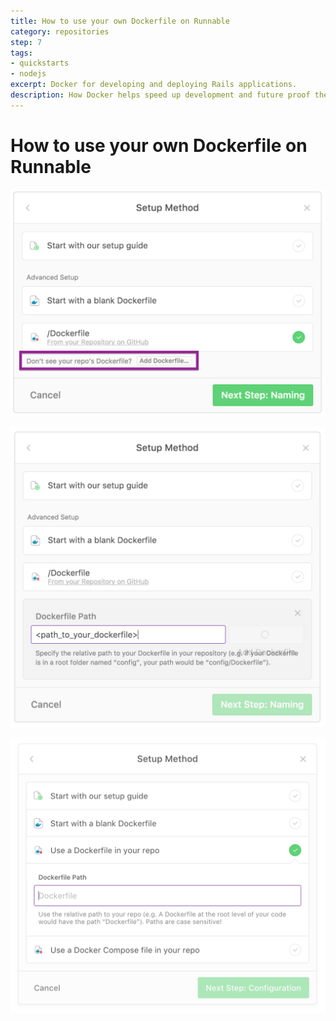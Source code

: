 ```yaml
---
title: How to use your own Dockerfile on Runnable
category: repositories
step: 7
tags:
- quickstarts
- nodejs
excerpt: Docker for developing and deploying Rails applications.
description: How Docker helps speed up development and future proof the deployment process for your PHP applications.
---
```


# How to use your own Dockerfile on Runnable

![](/images/own_dockerfile_repo_path.png)

![](/images/own_dockerfile_custom_path.png)

![](/images/own_dockerfile_repo.png)
